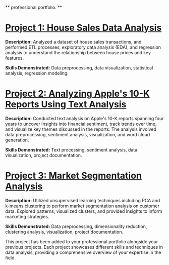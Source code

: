 ** professional portfolio. ** 

# [Project 1: House Sales Data Analysis](https://github.com/Sirius-Ife/houseSales_analysis)

**Description:** Analyzed a dataset of house sales transactions, and performed ETL processes, exploratory data analysis (EDA), and regression analysis to understand the relationship between house prices and key features.

**Skills Demonstrated:** Data preprocessing, data visualization, statistical analysis, regression modeling.

# [Project 2: Analyzing Apple's 10-K Reports Using Text Analysis](https://github.com/Sirius-Ife/Analyzing-Apple-s-10-K-Reports-Using-Text-Analysis/tree/main)

**Description:** Conducted text analysis on Apple's 10-K reports spanning four years to uncover insights into financial sentiment, track trends over time, and visualize key themes discussed in the reports. The analysis involved data preprocessing, sentiment analysis, visualization, and word cloud generation.

**Skills Demonstrated:** Text processing, sentiment analysis, data visualization, project documentation.

# [Project 3: Market Segmentation Analysis](https://github.com/Sirius-Ife/market_segementation_analysis)

**Description:** Utilized unsupervised learning techniques including PCA and k-means clustering to perform market segmentation analysis on customer data. Explored patterns, visualized clusters, and provided insights to inform marketing strategies.

**Skills Demonstrated:** Data preprocessing, dimensionality reduction, clustering analysis, visualization, project documentation.

This project has been added to your professional portfolio alongside your previous projects. Each project showcases different skills and techniques in data analysis, providing a comprehensive overview of your expertise in the field.
